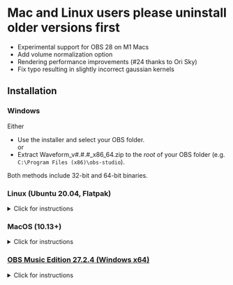 # Mac and Linux users please uninstall older versions first
- Experimental support for OBS 28 on M1 Macs
- Add volume normalization option
- Rendering performance improvements (#24 thanks to Ori Sky)
- Fix typo resulting in slightly incorrect gaussian kernels

## Installation
### Windows
Either  
- Use the installer and select your OBS folder.  
or  
- Extract Waveform\_v#.#.#\_x86\_64.zip to the *root* of your OBS folder (e.g. `C:\Program Files (x86)\obs-studio`).

Both methods include 32-bit and 64-bit binaries.

### Linux (Ubuntu 20.04, Flatpak)
<details>
<summary>Click for instructions</summary>

#### Prebuilt Binaries
- Extract Waveform\_v#.#.#\_Ubuntu\_x64.tar.gz to your `~/.config/obs-studio/plugins` folder.  

#### Flatpak
- `flatpak install flathub com.obsproject.Studio.Plugins.waveform`  

#### Source Build
- Step-by-step instructions in the [readme](https://github.com/phandasm/waveform/blob/master/README.md#linux-ubuntu-20043-lts).
</details>

### MacOS (10.13+)
<details>
<summary>Click for instructions</summary>

- Extract Waveform\_v#.#.#\_MacOS\_x64.zip to your `/Library/Application Support/obs-studio/plugins` folder.  

Note: Use the ARM version only if you have a native ARM build of OBS.  
The ARM version requires OBS 28.0 or newer.
</details>

### [OBS Music Edition 27.2.4 (Windows x64)](https://github.com/pkviet/obs-studio/releases/tag/v27.2.4)
<details>
<summary>Click for instructions</summary>

- Extract for_OBS_ME_only.zip to the *root* of your OBS ME folder (e.g. `C:\Program Files\obs-studio-ME`).
</details>
